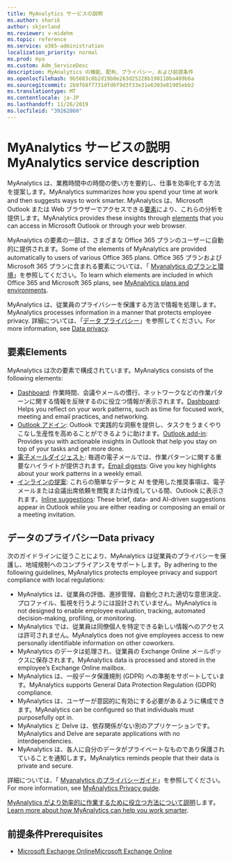 ```yaml
---
title: MyAnalytics サービスの説明
ms.author: sharik
author: skjerland
ms.reviewer: v-midehm
ms.topic: reference
ms.service: o365-administration
localization_priority: normal
ms.prod: mya
ms.custom: Adm_ServiceDesc
description: MyAnalytics の機能、配布、プライバシー、および前提条件
ms.openlocfilehash: 9b5683c0b2d19b0e263d25228b190110ba489b6a
ms.sourcegitcommit: 2b9f68f7731dfd6f9d3f33e31e6303e81985ebb2
ms.translationtype: MT
ms.contentlocale: ja-JP
ms.lasthandoff: 11/26/2019
ms.locfileid: "39262860"
---
```

# <a name="myanalytics-service-description"></a><span data-ttu-id="27776-103">MyAnalytics サービスの説明</span><span class="sxs-lookup"><span data-stu-id="27776-103">MyAnalytics service description</span></span>

<span data-ttu-id="27776-104">MyAnalytics は、業務時間中の時間の使い方を要約し、仕事を効率化する方法を提案します。</span><span class="sxs-lookup"><span data-stu-id="27776-104">MyAnalytics summarizes how you spend your time at work and then suggests ways to work smarter.</span></span> <span data-ttu-id="27776-105">MyAnalytics は、Microsoft Outlook または Web ブラウザーでアクセスできる[要素](#elements)により、これらの分析を提供します。</span><span class="sxs-lookup"><span data-stu-id="27776-105">MyAnalytics provides these insights through [elements](#elements) that you can access in Microsoft Outlook or through your web browser.</span></span>

<span data-ttu-id="27776-106">MyAnalytics の要素の一部は、さまざまな Office 365 プランのユーザーに自動的に提供されます。</span><span class="sxs-lookup"><span data-stu-id="27776-106">Some of the elements of MyAnalytics are provided automatically to users of various Office 365 plans.</span></span> <span data-ttu-id="27776-107">Office 365 プランおよび Microsoft 365 プランに含まれる要素については、「 [Myanalytics のプランと環境](https://docs.microsoft.com/workplace-analytics/myanalytics/overview/plans-environments)」を参照してください。</span><span class="sxs-lookup"><span data-stu-id="27776-107">To learn which elements are included in which Office 365 and Microsoft 365 plans, see [MyAnalytics plans and environments](https://docs.microsoft.com/workplace-analytics/myanalytics/overview/plans-environments).</span></span>  

<span data-ttu-id="27776-108">MyAnalytics は、従業員のプライバシーを保護する方法で情報を処理します。</span><span class="sxs-lookup"><span data-stu-id="27776-108">MyAnalytics processes information in a manner that protects employee privacy.</span></span> <span data-ttu-id="27776-109">詳細については、「[データ プライバシー](#data-privacy)」を参照してください。</span><span class="sxs-lookup"><span data-stu-id="27776-109">For more information, see [Data privacy](#data-privacy).</span></span>

## <a name="elements"></a><span data-ttu-id="27776-110">要素</span><span class="sxs-lookup"><span data-stu-id="27776-110">Elements</span></span>

<span data-ttu-id="27776-111">MyAnalytics は次の要素で構成されています。</span><span class="sxs-lookup"><span data-stu-id="27776-111">MyAnalytics consists of the following elements:</span></span>

* <span data-ttu-id="27776-112">[Dashboard](https://docs.microsoft.com/workplace-analytics/myanalytics/use/dashboard-2): 作業時間、会議やメールの慣行、ネットワークなどの作業パターンに関する情報を反映するのに役立つ情報が表示されます。</span><span class="sxs-lookup"><span data-stu-id="27776-112">[Dashboard](https://docs.microsoft.com/workplace-analytics/myanalytics/use/dashboard-2): Helps you reflect on your work patterns, such as time for focused work, meeting and email practices, and networking.</span></span>
* <span data-ttu-id="27776-113">[Outlook アドイン](https://docs.microsoft.com/workplace-analytics/myanalytics/use/add-in): Outlook で実践的な洞察を提供し、タスクをうまくやりこなし生産性を高めることができるように助けます。</span><span class="sxs-lookup"><span data-stu-id="27776-113">[Outlook add-in](https://docs.microsoft.com/workplace-analytics/myanalytics/use/add-in): Provides you with actionable insights in Outlook that help you stay on top of your tasks and get more done.</span></span>
* <span data-ttu-id="27776-114">[電子メールダイジェスト](https://docs.microsoft.com/workplace-analytics/myanalytics/use/email-digest-2): 毎週の電子メールでは、作業パターンに関する重要なハイライトが提供されます。</span><span class="sxs-lookup"><span data-stu-id="27776-114">[Email digests](https://docs.microsoft.com/workplace-analytics/myanalytics/use/email-digest-2): Give you key highlights about your work patterns in a weekly email.</span></span>
* <span data-ttu-id="27776-115">[インラインの提案](https://docs.microsoft.com/workplace-analytics/myanalytics/use/mya-notifications): これらの簡単なデータと AI を使用した推奨事項は、電子メールまたは会議出席依頼を閲覧または作成している間、Outlook に表示されます。</span><span class="sxs-lookup"><span data-stu-id="27776-115">[Inline suggestions](https://docs.microsoft.com/workplace-analytics/myanalytics/use/mya-notifications): These brief, data- and AI-driven suggestions appear in Outlook while you are either reading or composing an email or a meeting invitation.</span></span>

## <a name="data-privacy"></a><span data-ttu-id="27776-116">データのプライバシー</span><span class="sxs-lookup"><span data-stu-id="27776-116">Data privacy</span></span>

<span data-ttu-id="27776-117">次のガイドラインに従うことにより、MyAnalytics は従業員のプライバシーを保護し、地域規制へのコンプライアンスをサポートします。</span><span class="sxs-lookup"><span data-stu-id="27776-117">By adhering to the following guidelines, MyAnalytics protects employee privacy and support compliance with local regulations:</span></span>

* <span data-ttu-id="27776-118">MyAnalytics は、従業員の評価、進捗管理、自動化された適切な意思決定、プロファイル、監視を行うようには設計されていません。</span><span class="sxs-lookup"><span data-stu-id="27776-118">MyAnalytics is not designed to enable employee evaluation, tracking, automated decision-making, profiling, or monitoring.</span></span>
* <span data-ttu-id="27776-119">MyAnalytics では、従業員は同僚個人を特定できる新しい情報へのアクセスは許可されません。</span><span class="sxs-lookup"><span data-stu-id="27776-119">MyAnalytics does not give employees access to new personally identifiable information on other coworkers.</span></span>
* <span data-ttu-id="27776-120">MyAnalytics のデータは処理され、従業員の Exchange Online メールボックスに保存されます。</span><span class="sxs-lookup"><span data-stu-id="27776-120">MyAnalytics data is processed and stored in the employee’s Exchange Online mailbox.</span></span>
* <span data-ttu-id="27776-121">MyAnalytics は、一般データ保護規則 (GDPR) への準拠をサポートしています。</span><span class="sxs-lookup"><span data-stu-id="27776-121">MyAnalytics supports General Data Protection Regulation (GDPR) compliance.</span></span>
* <span data-ttu-id="27776-122">MyAnalytics は、ユーザーが意図的に有効にする必要があるように構成できます。</span><span class="sxs-lookup"><span data-stu-id="27776-122">MyAnalytics can be configured so that individuals must purposefully opt in.</span></span>
* <span data-ttu-id="27776-123">MyAnalytics と Delve は、依存関係がない別のアプリケーションです。</span><span class="sxs-lookup"><span data-stu-id="27776-123">MyAnalytics and Delve are separate applications with no interdependencies.</span></span>
* <span data-ttu-id="27776-124">MyAnalytics は、各人に自分のデータがプライベートなものであり保護されていることを通知します。</span><span class="sxs-lookup"><span data-stu-id="27776-124">MyAnalytics reminds people that their data is private and secure.</span></span>

<span data-ttu-id="27776-125">詳細については、「 [Myanalytics のプライバシーガイド](https://docs.microsoft.com/workplace-analytics/myanalytics/overview/privacy-guide)」を参照してください。</span><span class="sxs-lookup"><span data-stu-id="27776-125">For more information, see [MyAnalytics Privacy guide](https://docs.microsoft.com/workplace-analytics/myanalytics/overview/privacy-guide).</span></span>

<span data-ttu-id="27776-126">[MyAnalytics がより効率的に作業するために役立つ方法について説明](https://products.office.com/business/myanalytics-personal-analytics)します。</span><span class="sxs-lookup"><span data-stu-id="27776-126">[Learn more about how MyAnalytics can help you work smarter](https://products.office.com/business/myanalytics-personal-analytics).</span></span>

## <a name="prerequisites"></a><span data-ttu-id="27776-127">前提条件</span><span class="sxs-lookup"><span data-stu-id="27776-127">Prerequisites</span></span>

* [<span data-ttu-id="27776-128">Microsoft Exchange Online</span><span class="sxs-lookup"><span data-stu-id="27776-128">Microsoft Exchange Online</span></span>](https://docs.microsoft.com/office365/servicedescriptions/exchange-online-service-description/exchange-online-service-description)
